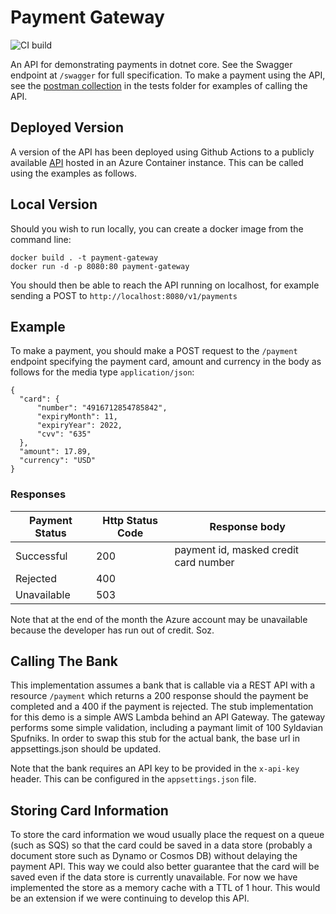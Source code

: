 # Payment Gateway

![CI build](https://github.com/AidanTwomey/PaymentGateway/actions/workflows/main.yml/badge.svg)

An API for demonstrating payments in dotnet core. See the Swagger endpoint at `/swagger` for full specification. To make a payment using the API, see the [postman collection](https://github.com/AidanTwomey/PaymentGateway/tree/main/tests/postman) in the tests folder for examples of calling the API.

## Deployed Version

A version of the API has been deployed using Github Actions to a publicly available [API](http://aidant-payment-gateway.northeurope.azurecontainer.io/v1/payments) hosted in an Azure Container instance. This can be called using the examples as follows.

## Local Version

Should you wish to run locally, you can create a docker image from the command line:

```
docker build . -t payment-gateway
docker run -d -p 8080:80 payment-gateway
```

You should then be able to reach the API running on localhost, for example sending a POST to `http://localhost:8080/v1/payments`

## Example 

To make a payment, you should make a POST request to the `/payment` endpoint specifying the payment card, amount and currency in the body as follows for the media type `application/json`:
```
{
  "card": {
      "number": "4916712854785842",
      "expiryMonth": 11,
      "expiryYear": 2022,
      "cvv": "635"
  },
  "amount": 17.89,
  "currency": "USD"
}
```

### Responses

| Payment Status      | Http Status Code | Response body                          |
| ------------------- | ---------------- | -------------------------------------- |
| Successful          | 200              | payment id, masked credit card number  |
| Rejected            | 400              |                                        |
| Unavailable         | 503              |                                        |

Note that at the end of the month the Azure account may be unavailable because the developer has run out of credit. Soz.

## Calling The Bank
This implementation assumes a bank that is callable via a REST API with a resource `/payment` which returns a 200 response should the payment be completed and a 400 if the payment is rejected. The stub implementation for this demo is a simple AWS Lambda behind an API Gateway. The gateway performs some simple validation, including a paymant limit of 100 Syldavian Spufniks. In order to swap this stub for the actual bank, the base url in appsettings.json should be updated.

Note that the bank requires an API key to be provided in the `x-api-key` header. This can be configured in the `appsettings.json` file.

## Storing Card Information
To store the card information we woud usually place the request on a queue (such as SQS) so that the card could be saved in a data store (probably a document store such as Dynamo or Cosmos DB) without delaying the payment API. This way we could also better guarantee that the card will be saved even if the data store is currently unavailable. For now we have implemented the store as a memory cache with a TTL of 1 hour. This would be an extension if we were continuing to develop this API.